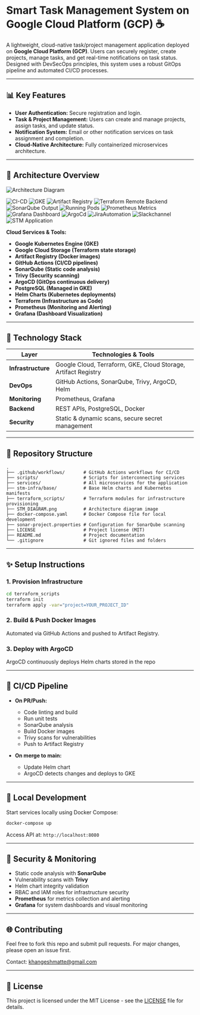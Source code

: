 # Smart Task Management System on Google Cloud Platform (GCP) ☕️

A lightweight, cloud-native task/project management application deployed on **Google Cloud Platform (GCP)**. Users can securely register, create projects, manage tasks, and get real-time notifications on task status. Designed with DevSecOps principles, this system uses a robust GitOps pipeline and automated CI/CD processes.

---

## 📊 Key Features

- **User Authentication:** Secure registration and login.
- **Task & Project Management:** Users can create and manage projects, assign tasks, and update status.
- **Notification System:** Email or other notification services on task assignment and completion.
- **Cloud-Native Architecture:** Fully containerized microservices architecture.

---

## 🚀 Architecture Overview

![Architecture Diagram](STM_DIAGRAM.png)

![CI-CD](images/CI-CD_pipeline.png)
![GKE](images/GKE.png)
![Artifact Registry](images/Artifact_registry.png)
![Terraform Remote Backend](images/Terraform_Remote_Backend.png)
![SonarQube Output](images/Sonarqube_output.png)
![Running Pods](images/Running_Pods.png)
![Prometheus Metrics](images/prometheus-metrics.png)
![Grafana Dashboard](images/grafana_dashboard.png)
![ArgoCd](images/argocd.png)
![JiraAutomation](images/Automatic_jira_ticket_creation.png)
![Slackchannel](images/Grafana-alerts)
![STM Application](images/stm_application.png)



&#x20;     &#x20;

**Cloud Services & Tools:**

- **Google Kubernetes Engine (GKE)**
- **Google Cloud Storage (Terraform state storage)**
- **Artifact Registry (Docker images)**
- **GitHub Actions (CI/CD pipelines)**
- **SonarQube (Static code analysis)**
- **Trivy (Security scanning)**
- **ArgoCD (GitOps continuous delivery)**
- **PostgreSQL (Managed in GKE)**
- **Helm Charts (Kubernetes deployments)**
- **Terraform (Infrastructure as Code)**
- **Prometheus (Monitoring and Alerting)**
- **Grafana (Dashboard Visualization)**

---

## 🧰 Technology Stack

| Layer              | Technologies & Tools                                           |
| ------------------ | -------------------------------------------------------------- |
| **Infrastructure** | Google Cloud, Terraform, GKE, Cloud Storage, Artifact Registry |
| **DevOps**         | GitHub Actions, SonarQube, Trivy, ArgoCD, Helm                 |
| **Monitoring**     | Prometheus, Grafana                                            |
| **Backend**        | REST APIs, PostgreSQL, Docker                                  |
| **Security**       | Static & dynamic scans, secure secret management               |

---

## 📂 Repository Structure

```
.
├── .github/workflows/       # GitHub Actions workflows for CI/CD
├── scripts/                 # Scripts for interconnecting services
├── services/                # All microservices for the application
├── stm-infra/base/          # Base Helm charts and Kubernetes manifests
├── terraform_scripts/       # Terraform modules for infrastructure provisioning
├── STM_DIAGRAM.png          # Architecture diagram image
├── docker-compose.yaml      # Docker Compose file for local development
├── sonar-project.properties # Configuration for SonarQube scanning
├── LICENSE                  # Project license (MIT)
├── README.md                # Project documentation
└── .gitignore               # Git ignored files and folders
```

---

## ✨ Setup Instructions

### 1. Provision Infrastructure

```bash
cd terraform_scripts
terraform init
terraform apply -var="project=YOUR_PROJECT_ID"
```

### 2. Build & Push Docker Images

Automated via GitHub Actions and pushed to Artifact Registry.

### 3. Deploy with ArgoCD

ArgoCD continuously deploys Helm charts stored in the repo

---

## 🚗 CI/CD Pipeline

- **On PR/Push:**

  - Code linting and build
  - Run unit tests
  - SonarQube analysis
  - Build Docker images
  - Trivy scans for vulnerabilities
  - Push to Artifact Registry

- **On merge to main:**

  - Update Helm chart
  - ArgoCD detects changes and deploys to GKE

---

## 🐛 Local Development

Start services locally using Docker Compose:

```bash
docker-compose up
```

Access API at: `http://localhost:8080`

---

## 🚫 Security & Monitoring

- Static code analysis with **SonarQube**
- Vulnerability scans with **Trivy**
- Helm chart integrity validation
- RBAC and IAM roles for infrastructure security
- **Prometheus** for metrics collection and alerting
- **Grafana** for system dashboards and visual monitoring

---

## 🌐 Contributing

Feel free to fork this repo and submit pull requests. For major changes, please open an issue first.

Contact: [khangeshmatte@gmail.com](mailto\:khangeshmatte@gmail.com)

---

## 📄 License

This project is licensed under the MIT License - see the [LICENSE](LICENSE) file for details.

